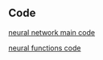 ## Code

[neural network main code](https://github.com/angelajburden/QSO_neural_network/blob/master/neural_network_galaxy.py)

[neural functions code](https://github.com/angelajburden/QSO_neural_network/blob/master/NN_functions_param.py)
